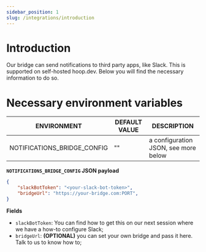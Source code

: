 ```yaml
---
sidebar_position: 1
slug: /integrations/introduction
---
```


# Introduction

Our bridge can send notifications to third party apps, like Slack. This is supported on self-hosted hoop.dev. Below you will find the necessary information to do so.

# Necessary environment variables

| ENVIRONMENT                  | DEFAULT VALUE | DESCRIPTION                          |
|------------------------------| --------------|--------------------------------------|
| NOTIFICATIONS_BRIDGE_CONFIG  | ""            | a configuration JSON, see more below |

**`NOTIFICATIONS_BRIDGE_CONFIG` JSON payload**

```json
{
    "slackBotToken": "<your-slack-bot-token>", 
    "bridgeUrl": "https://your-bridge.com:PORT",
}
```

**Fields**

 * `slackBotToken`: You can find how to get this on our next session where we have a how-to configure Slack;
 * `bridgeUrl`: **(OPTIONAL)** you can set your own bridge and pass it here. Talk to us to know how to;

